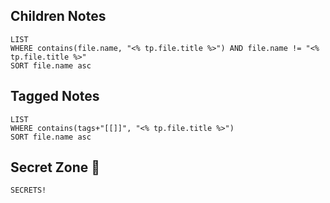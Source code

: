 
## Children Notes
```dataview
LIST
WHERE contains(file.name, "<% tp.file.title %>") AND file.name != "<% tp.file.title %>"
SORT file.name asc
```

## Tagged Notes
```dataview
LIST
WHERE contains(tags+"[[]]", "<% tp.file.title %>")
SORT file.name asc
```

## Secret Zone 👀
```spoiler-block
SECRETS!
```
